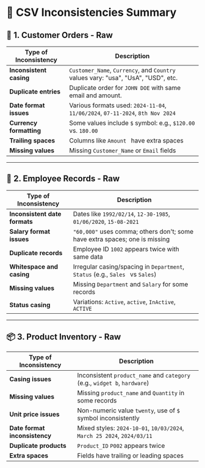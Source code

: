 
# 🧾 CSV Inconsistencies Summary

## 📁 1. Customer Orders - Raw

| Type of Inconsistency         | Description                                                                 |
|------------------------------|-----------------------------------------------------------------------------|
| **Inconsistent casing**      | `Customer_Name`, `Currency`, and `Country` values vary: "usa", "UsA", "USD", etc. |
| **Duplicate entries**        | Duplicate order for `JOHN DOE` with same email and amount.                  |
| **Date format issues**       | Various formats used: `2024-11-04`, `11/06/2024`, `07-11-2024`, `8th Nov 2024` |
| **Currency formatting**      | Some values include `$` symbol: e.g., `$120.00` vs. `180.00`                |
| **Trailing spaces**          | Columns like `Amount ` have extra spaces                                     |
| **Missing values**           | Missing `Customer_Name` or `Email` fields                                    |

---

## 🧾 2. Employee Records - Raw

| Type of Inconsistency         | Description                                                                 |
|------------------------------|-----------------------------------------------------------------------------|
| **Inconsistent date formats**| Dates like `1992/02/14`, `12-30-1985`, `01/06/2020`, `15-08-2021`            |
| **Salary format issues**     | `"60,000"` uses comma; others don't; some have extra spaces; one is missing |
| **Duplicate records**        | Employee ID `1002` appears twice with same data                             |
| **Whitespace and casing**    | Irregular casing/spacing in `Department`, `Status` (e.g., `Sales ` vs `Sales`) |
| **Missing values**           | Missing `Department` and `Salary` for some records                          |
| **Status casing**            | Variations: `Active`, `active`, `InActive`, `ACTIVE`                        |

---

## 📦 3. Product Inventory - Raw

| Type of Inconsistency         | Description                                                                 |
|------------------------------|-----------------------------------------------------------------------------|
| **Casing issues**            | Inconsistent `product_name` and `category` (e.g., `widget b`, `hardware`)   |
| **Missing values**           | Missing `product_name` and `Quantity` in some records                       |
| **Unit price issues**        | Non-numeric value `twenty`, use of `$` symbol inconsistently                |
| **Date format inconsistency**| Mixed styles: `2024-10-01`, `10/03/2024`, `March 25 2024`, `2024/03/11`     |
| **Duplicate products**       | `Product_ID` `P002` appears twice                                           |
| **Extra spaces**             | Fields have trailing or leading spaces                                      |
